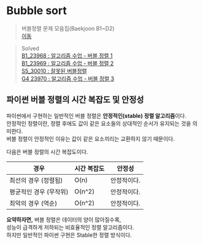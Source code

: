 # Bubble sort
>버블정렬 문제 모음집(Baekjoon B1~D2) <br>
[이동](https://www.acmicpc.net/workbook/view/19101)<br>

>Solved <br>
[B1_23968 : 알고리즘 수업 - 버블 정렬 1](https://github.com/sungw00ng/solved/blob/main/%EB%B0%B1%EC%A4%80/B1_23968.md)<br>
[B1_23969 : 알고리즘 수업 - 버블 정렬 2](https://github.com/sungw00ng/solved/blob/main/%EB%B0%B1%EC%A4%80/B1_23969.md)<br>
[S5_30010 : 잘못된 버블정렬](https://github.com/sungw00ng/solved/blob/main/%EB%B0%B1%EC%A4%80/S5_30010.md)<br>
[G4 23970 : 알고리즘 수업 - 버블 정렬 3](https://github.com/sungw00ng/solved/blob/main/%EB%B0%B1%EC%A4%80/G4_23970.md)<br>
## 파이썬 버블 정렬의 시간 복잡도 및 안정성
파이썬에서 구현하는 일반적인 버블 정렬은 **안정적인(stable) 정렬 알고리즘**이다. <br>
안정적인 정렬이란, 정렬 후에도 값이 같은 요소들의 상대적인 순서가 유지되는 것을 의미한다. <br>
버블 정렬이 안정적인 이유는 값이 같은 요소끼리는 교환하지 않기 때문이다.

다음은 버블 정렬의 시간 복잡도이다.

| 경우             | 시간 복잡도 | 안정성 |
| ---------------- | ----------- | ------ |
| 최선의 경우 (정렬됨) | O(n)        | 안정적이다. |
| 평균적인 경우 (무작위) | O(n^2)      | 안정적이다. |
| 최악의 경우 (역순)   | O(n^2)      | 안정적이다. |

**요약하자면,** 버블 정렬은 데이터의 양이 많아질수록, <br>
성능이 급격하게 저하되는 비효율적인 정렬 알고리즘이다. <br>
하지만 일반적인 파이썬 구현은 Stable한 정렬 방식이다. <br>
<br>

